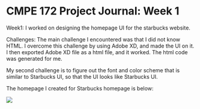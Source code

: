 # CMPE 172 Project Journal: Week 1

Week1: I worked on designing the homepage UI for the starbucks website. 

Challenges: The main challenge I encountered was that I did not know HTML. I overcome this challenge by using Adobe XD, and made the UI on it. I then exported Adobe XD file as a html file, and it worked. The html code was generated for me.

My second challenge is to figure out the font and color scheme that is similar to Starbucks UI, so that the UI looks like Starbucks UI.

The homepage I created for Starbucks homepage is below:

![](nguyensjsu/sp21-172-gold-team/blob/main/Images/Hompage.PNG)
